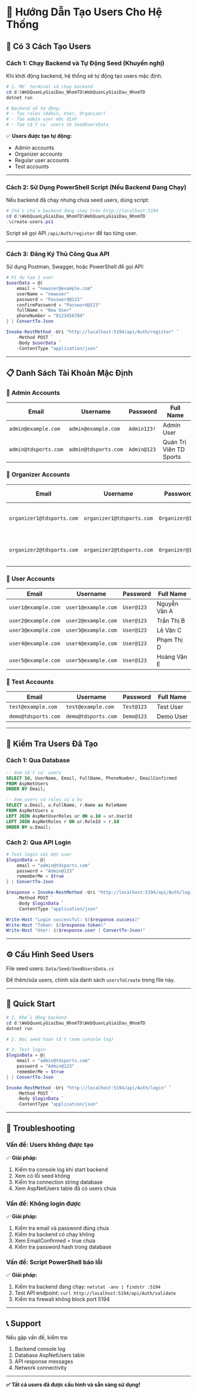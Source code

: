 # 📝 Hướng Dẫn Tạo Users Cho Hệ Thống

## 🎯 Có 3 Cách Tạo Users

### **Cách 1: Chạy Backend và Tự Động Seed (Khuyến nghị)**

Khi khởi động backend, hệ thống sẽ tự động tạo users mặc định.

```powershell
# 1. Mở terminal và chạy backend
cd d:\WebQuanLyGiaiDau_NhomTD\WebQuanLyGiaiDau_NhomTD
dotnet run

# Backend sẽ tự động:
# - Tạo roles (Admin, User, Organizer)
# - Tạo admin user mặc định
# - Tạo tất cả users từ SeedUsersData
```

✅ **Users được tạo tự động:**
- Admin accounts
- Organizer accounts  
- Regular user accounts
- Test accounts

---

### **Cách 2: Sử Dụng PowerShell Script (Nếu Backend Đang Chạy)**

Nếu backend đã chạy nhưng chưa seed users, dùng script:

```powershell
# Chắc chắn backend đang chạy trên http://localhost:5194
cd d:\WebQuanLyGiaiDau_NhomTD\WebQuanLyGiaiDau_NhomTD
.\create-users.ps1
```

Script sẽ gọi API `/api/Auth/register` để tạo từng user.

---

### **Cách 3: Đăng Ký Thủ Công Qua API**

Sử dụng Postman, Swagger, hoặc PowerShell để gọi API:

```powershell
# Ví dụ tạo 1 user
$userData = @{
    email = "newuser@example.com"
    userName = "newuser"
    password = "Password@123"
    confirmPassword = "Password@123"
    fullName = "New User"
    phoneNumber = "0123456789"
} | ConvertTo-Json

Invoke-RestMethod -Uri "http://localhost:5194/api/Auth/register" `
    -Method POST `
    -Body $userData `
    -ContentType "application/json"
```

---

## 📋 Danh Sách Tài Khoản Mặc Định

### 🔑 **Admin Accounts**

| Email | Username | Password | Full Name |
|-------|----------|----------|-----------|
| `admin@example.com` | `admin@example.com` | `Admin123!` | Admin User |
| `admin@tdsports.com` | `admin@tdsports.com` | `Admin@123` | Quản Trị Viên TD Sports |

### 🎯 **Organizer Accounts**

| Email | Username | Password | Full Name |
|-------|----------|----------|-----------|
| `organizer1@tdsports.com` | `organizer1@tdsports.com` | `Organizer@123` | Ban Tổ Chức 1 |
| `organizer2@tdsports.com` | `organizer2@tdsports.com` | `Organizer@123` | Ban Tổ Chức 2 |

### 👥 **User Accounts**

| Email | Username | Password | Full Name |
|-------|----------|----------|-----------|
| `user1@example.com` | `user1@example.com` | `User@123` | Nguyễn Văn A |
| `user2@example.com` | `user2@example.com` | `User@123` | Trần Thị B |
| `user3@example.com` | `user3@example.com` | `User@123` | Lê Văn C |
| `user4@example.com` | `user4@example.com` | `User@123` | Phạm Thị D |
| `user5@example.com` | `user5@example.com` | `User@123` | Hoàng Văn E |

### 🧪 **Test Accounts**

| Email | Username | Password | Full Name |
|-------|----------|----------|-----------|
| `test@example.com` | `test@example.com` | `Test@123` | Test User |
| `demo@tdsports.com` | `demo@tdsports.com` | `Demo@123` | Demo User |

---

## 🔧 Kiểm Tra Users Đã Tạo

### **Cách 1: Qua Database**

```sql
-- Xem tất cả users
SELECT Id, UserName, Email, FullName, PhoneNumber, EmailConfirmed
FROM AspNetUsers
ORDER BY Email;

-- Xem users và roles của họ
SELECT u.Email, u.FullName, r.Name as RoleName
FROM AspNetUsers u
LEFT JOIN AspNetUserRoles ur ON u.Id = ur.UserId
LEFT JOIN AspNetRoles r ON ur.RoleId = r.Id
ORDER BY u.Email;
```

### **Cách 2: Qua API Login**

```powershell
# Test login với một user
$loginData = @{
    email = "admin@tdsports.com"
    password = "Admin@123"
    rememberMe = $true
} | ConvertTo-Json

$response = Invoke-RestMethod -Uri "http://localhost:5194/api/Auth/login" `
    -Method POST `
    -Body $loginData `
    -ContentType "application/json"

Write-Host "Login successful: $($response.success)"
Write-Host "Token: $($response.token)"
Write-Host "User: $($response.user | ConvertTo-Json)"
```

---

## ⚙️ Cấu Hình Seed Users

File seed users: `Data/Seed/SeedUsersData.cs`

Để thêm/sửa users, chỉnh sửa danh sách `usersToCreate` trong file này.

---

## 🚀 Quick Start

```powershell
# 1. Khởi động backend
cd d:\WebQuanLyGiaiDau_NhomTD\WebQuanLyGiaiDau_NhomTD
dotnet run

# 2. Đợi seed hoàn tất (xem console log)

# 3. Test login
$loginData = @{
    email = "admin@tdsports.com"
    password = "Admin@123"
    rememberMe = $true
} | ConvertTo-Json

Invoke-RestMethod -Uri "http://localhost:5194/api/Auth/login" `
    -Method POST `
    -Body $loginData `
    -ContentType "application/json"
```

---

## 🐛 Troubleshooting

### **Vấn đề: Users không được tạo**

✅ **Giải pháp:**
1. Kiểm tra console log khi start backend
2. Xem có lỗi seed không
3. Kiểm tra connection string database
4. Xem AspNetUsers table đã có users chưa

### **Vấn đề: Không login được**

✅ **Giải pháp:**
1. Kiểm tra email và password đúng chưa
2. Kiểm tra backend có chạy không
3. Xem EmailConfirmed = true chưa
4. Kiểm tra password hash trong database

### **Vấn đề: Script PowerShell báo lỗi**

✅ **Giải pháp:**
1. Kiểm tra backend đang chạy: `netstat -ano | findstr :5194`
2. Test API endpoint: `curl http://localhost:5194/api/Auth/validate`
3. Kiểm tra firewall không block port 5194

---

## 📞 Support

Nếu gặp vấn đề, kiểm tra:
1. Backend console log
2. Database AspNetUsers table
3. API response messages
4. Network connectivity

---

**✅ Tất cả users đã được cấu hình và sẵn sàng sử dụng!**
